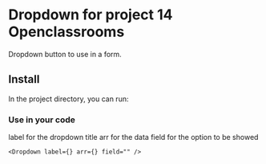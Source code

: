 # Dropdown for project 14 Openclassrooms

Dropdown button to use in a form.

## Install

In the project directory, you can run:

### Use in your code

label for the dropdown title
arr for the data
field for the option to be showed

`<Dropdown label={} arr={} field="" />`
